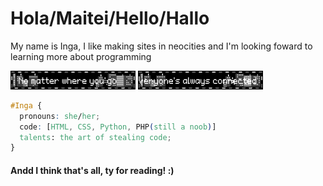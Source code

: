 <h1 color: #FFE8D8;>Hola/Maitei/Hello/Hallo</h1>
<p> My name is Inga, I like making sites in neocities and I'm looking foward to learning more about programming </p>
<!---
dang it why cant i color the text im so mad
 --->
<img src="nomatterwhereyougo.gif" width=200 height=30> <img src="everyonesalwaysconnected.gif" width=200 height=30>


```css
#Inga {
  pronouns: she/her;
  code: [HTML, CSS, Python, PHP(still a noob)]
  talents: the art of stealing code;
}
```
<footer>
<h4>Andd I think that's all, ty for reading! :) </h4>
</footer>
